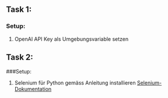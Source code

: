 ## Task 1:

### Setup:
1. OpenAI API Key als Umgebungsvariable setzen

## Task 2:

###Setup:
1. Selenium für Python gemäss Anleitung installieren
   [Selenium-Dokumentation](https://selenium-python.readthedocs.io/)
